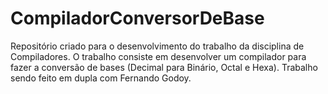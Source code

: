 # CompiladorConversorDeBase
Repositório criado para o desenvolvimento do trabalho da disciplina de Compiladores. O trabalho consiste em desenvolver um compilador para fazer a conversão de bases (Decimal para Binário, Octal e Hexa). Trabalho sendo feito em dupla com Fernando Godoy.
